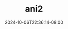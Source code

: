 --- 
title: "ani2"
description: "nonton  video bokep ani2 yandex durasi panjang terbaru"
date: 2024-10-06T22:36:14-08:00
file_code: "fyn3cbgd6wpa"
draft: false
cover: "7pk3uk4wnfjnsagz.jpg"
tags: ["indo", "bokep-indo", "bokep-viral", "bokep-ig"]
length: 588
fld_id: "1483145"
foldername: "Anis"
categories: ["Anis"]
views: 0
---